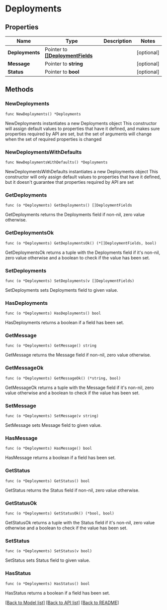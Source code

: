 # Deployments

## Properties

Name | Type | Description | Notes
------------ | ------------- | ------------- | -------------
**Deployments** | Pointer to [**[]DeploymentFields**](DeploymentFields.md) |  | [optional] 
**Message** | Pointer to **string** |  | [optional] 
**Status** | Pointer to **bool** |  | [optional] 

## Methods

### NewDeployments

`func NewDeployments() *Deployments`

NewDeployments instantiates a new Deployments object
This constructor will assign default values to properties that have it defined,
and makes sure properties required by API are set, but the set of arguments
will change when the set of required properties is changed

### NewDeploymentsWithDefaults

`func NewDeploymentsWithDefaults() *Deployments`

NewDeploymentsWithDefaults instantiates a new Deployments object
This constructor will only assign default values to properties that have it defined,
but it doesn't guarantee that properties required by API are set

### GetDeployments

`func (o *Deployments) GetDeployments() []DeploymentFields`

GetDeployments returns the Deployments field if non-nil, zero value otherwise.

### GetDeploymentsOk

`func (o *Deployments) GetDeploymentsOk() (*[]DeploymentFields, bool)`

GetDeploymentsOk returns a tuple with the Deployments field if it's non-nil, zero value otherwise
and a boolean to check if the value has been set.

### SetDeployments

`func (o *Deployments) SetDeployments(v []DeploymentFields)`

SetDeployments sets Deployments field to given value.

### HasDeployments

`func (o *Deployments) HasDeployments() bool`

HasDeployments returns a boolean if a field has been set.

### GetMessage

`func (o *Deployments) GetMessage() string`

GetMessage returns the Message field if non-nil, zero value otherwise.

### GetMessageOk

`func (o *Deployments) GetMessageOk() (*string, bool)`

GetMessageOk returns a tuple with the Message field if it's non-nil, zero value otherwise
and a boolean to check if the value has been set.

### SetMessage

`func (o *Deployments) SetMessage(v string)`

SetMessage sets Message field to given value.

### HasMessage

`func (o *Deployments) HasMessage() bool`

HasMessage returns a boolean if a field has been set.

### GetStatus

`func (o *Deployments) GetStatus() bool`

GetStatus returns the Status field if non-nil, zero value otherwise.

### GetStatusOk

`func (o *Deployments) GetStatusOk() (*bool, bool)`

GetStatusOk returns a tuple with the Status field if it's non-nil, zero value otherwise
and a boolean to check if the value has been set.

### SetStatus

`func (o *Deployments) SetStatus(v bool)`

SetStatus sets Status field to given value.

### HasStatus

`func (o *Deployments) HasStatus() bool`

HasStatus returns a boolean if a field has been set.


[[Back to Model list]](../README.md#documentation-for-models) [[Back to API list]](../README.md#documentation-for-api-endpoints) [[Back to README]](../README.md)


